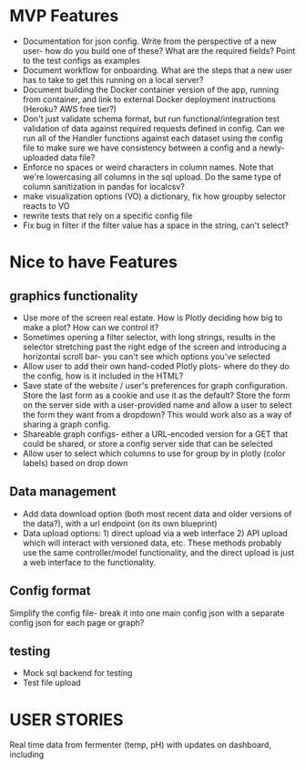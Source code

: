 # MVP Features

- Documentation for json config. Write from the perspective of a new user- how do you build one of these? What are the required fields? Point to the test configs as examples
- Document workflow for onboarding. What are the steps that a new user has to take to get this running on a local server?
- Document building the Docker container version of the app, running from container, and link to external Docker deployment instructions (Heroku? AWS free tier?)
- Don't just validate schema format, but run functional/integration test validation of data against required requests defined in config. Can we run all of the Handler functions against each dataset using the config file to make sure we have consistency between a config and a newly-uploaded data file?
- Enforce no spaces or weird characters in column names. Note that we're lowercasing all columns in the sql upload. Do the same type of column sanitization in pandas for localcsv?
- make visualization options (VO) a dictionary, fix how groupby selector reacts to VO
- rewrite tests that rely on a specific config file
- Fix bug in filter if the filter value has a space in the string, can't select?

# Nice to have Features

## graphics functionality
- Use more of the screen real estate. How is Plotly deciding how big to make a plot? How can we control it?
- Sometimes opening a filter selector, with long strings, results in the selector stretching past the right edge of the screen and introducing a horizontal scroll bar- you can't see which options you've selected
- Allow user to add their own hand-coded Plotly plots- where do they do the config, how is it included in the HTML?
- Save state of the website / user's preferences for graph configuration. Store the last form as a cookie and use it as the default? Store the form on the server side with a user-provided name and allow a user to select the form they want from a dropdown? This would work also as a way of sharing a graph config.
- Shareable graph configs- either a URL-encoded version for a GET that could be shared, or store a config server side that can be selected
- Allow user to select which columns to use for group by in plotly (color labels) based on drop down

## Data management

- Add data download option (both most recent data and older versions of the data?), with a url endpoint (on its own blueprint)
- Data upload options: 1) direct upload via a web interface 2) API upload which will interact with versioned data, etc. These methods probably use the same controller/model functionality, and the direct upload is just a web interface to the functionality.


## Config format

Simplify the config file- break it into one main config json with a separate config json for each page or graph?

## testing

- Mock sql backend for testing
- Test file upload

# USER STORIES

Real time data from fermenter (temp, pH) with updates on dashboard, including



